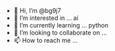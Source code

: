 - 👋 Hi, I’m @bg9j7
- 👀 I’m interested in ... ai
- 🌱 I’m currently learning ... python
- 💞️ I’m looking to collaborate on ...
- 📫 How to reach me ...

<!---
bg9j7/bg9j7 is a ✨ special ✨ repository because its `README.md` (this file) appears on your GitHub profile.
You can click the Preview link to take a look at your changes.
--->
